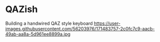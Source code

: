 # QAZish
Building a handwired QAZ style keyboard
https://user-images.githubusercontent.com/56203976/171483757-2c0fc7c9-aacb-49ab-aa8a-5d961ee8899a.jpg
